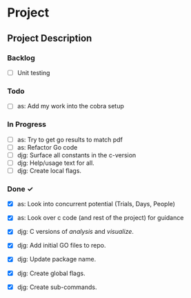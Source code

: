 # Project

## Project Description

### Backlog

- [ ] Unit testing  

### Todo

- [ ] as: Add my work into the cobra setup  

### In Progress

- [ ] as: Try to get go results to match pdf
- [ ] as: Refactor Go code 
- [ ] djg: Surface all constants in the c-version  
- [ ] djg: Help/usage text for all.  
- [ ] djg: Create local flags.  

### Done ✓

- [x] as: Look into concurrent potential (Trials, Days, People)
- [x] as: Look over c code (and rest of the project) for guidance  
- [x] djg: C versions of _analysis_ and _visualize_.  
- [x] djg: Add initial GO files to repo.  
- [x] djg: Update package name.  
- [x] djg: Create global flags.  
- [x] djg: Create sub-commands.  

